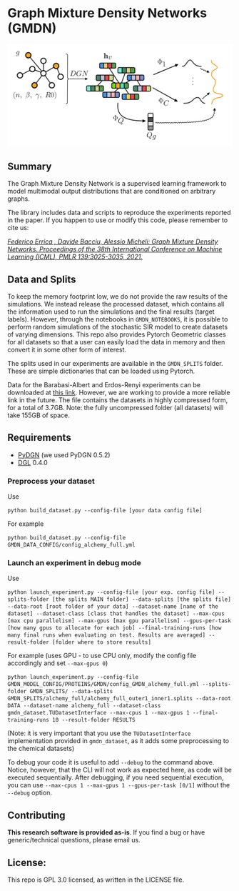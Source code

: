 # Graph Mixture Density Networks (GMDN)
![](https://github.com/diningphil/graph-mixture-density-networks/raw/main/images/gmdn.png)

## Summary
The Graph Mixture Density Network is a supervised learning framework to model multimodal output distributions that are conditioned on arbitrary graphs.

The library includes data and scripts to reproduce the experiments reported in the paper. If you happen to use or modify this code, please remember to cite us:

[*Federico Errica , Davide Bacciu, Alessio Micheli: Graph Mixture Density Networks. Proceedings of the 38th International Conference on Machine Learning (ICML), PMLR 139:3025-3035, 2021.*](https://arxiv.org/abs/2012.03085)

## Data and Splits
To keep the memory footprint low, we do not provide the raw results of the simulations. We instead release the processed dataset, which contains all the information used to run the simulations and the final results (target labels). However, through the notebooks in `GMDN_NOTEBOOKS`, it is possible to perform random simulations of the stochastic SIR model to create datasets of varying dimensions. This repo also provides Pytorch Geometric classes for all datasets
so that a user can easily load the data in memory and then convert it in some other form of interest.

The splits used in our experiments are available in the `GMDN_SPLITS` folder. These are simple dictionaries that can be loaded using Pytorch.

Data for the Barabasi-Albert and Erdos-Renyi experiments can be downloaded at [this link](https://www.dropbox.com/sh/cv6blu0w3pqevxq/AAAJFC2wpLuDVfe75qAoD7hga?dl=0). However, we are working to provide a more reliable link in the future.
The file contains the datasets in highly compressed form, for a total of 3.7GB. Note: the fully uncompressed folder (all datasets) will take 155GB of space.

## Requirements

- [PyDGN](https://github.com/diningphil/PyDGN)  (we used PyDGN 0.5.2)
- [DGL](https://www.dgl.ai) 0.4.0

### Preprocess your dataset
Use

    python build_dataset.py --config-file [your data config file]

For example

    python build_dataset.py --config-file GMDN_DATA_CONFIG/config_alchemy_full.yml

### Launch an experiment in debug mode
Use

    python launch_experiment.py --config-file [your exp. config file] --splits-folder [the splits MAIN folder] --data-splits [the splits file] --data-root [root folder of your data] --dataset-name [name of the dataset] --dataset-class [class that handles the dataset] --max-cpus [max cpu parallelism] --max-gpus [max gpu parallelism] --gpus-per-task [how many gpus to allocate for each job] --final-training-runs [how many final runs when evaluating on test. Results are averaged] --result-folder [folder where to store results]

For example (uses GPU - to use CPU only, modify the config file accordingly and set `--max-gpus 0`)

    python launch_experiment.py --config-file GMDN_MODEL_CONFIG/PROTEINS/GMDN/config_GMDN_alchemy_full.yml --splits-folder GMDN_SPLITS/ --data-splits GMDN_SPLITS/alchemy_full/alchemy_full_outer1_inner1.splits --data-root DATA --dataset-name alchemy_full --dataset-class gmdn_dataset.TUDatasetInterface --max-cpus 1 --max-gpus 1 --final-training-runs 10 --result-folder RESULTS

(Note: it is very important that you use the `TUDatasetInterface` implementation provided in `gmdn_dataset`, as it adds some preprocessing to the chemical datasets)

To debug your code it is useful to add `--debug` to the command above. Notice, however, that the CLI will not work as expected here, as code will be executed sequentially. After debugging, if you need sequential execution, you can use `--max-cpus 1 --max-gpus 1 --gpus-per-task [0/1]` without the `--debug` option.

## Contributing
**This research software is provided as-is**.
If you find a bug or have generic/technical questions, please email us.

## License:
This repo is GPL 3.0 licensed, as written in the LICENSE file.

